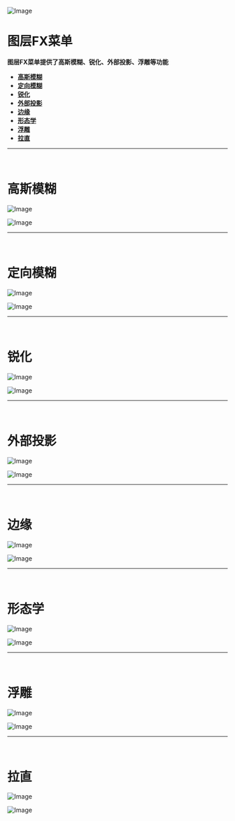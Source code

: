 ![Image](Images/AllMenus_EffectMenu.png)
# **图层FX菜单**
**图层FX菜单提供了高斯模糊、锐化、外部投影、浮雕等功能**
- [**高斯模糊**](#高斯模糊)
- [**定向模糊**](#定向模糊)
- [**锐化**](#锐化)
- [**外部投影**](#外部投影)
- [**边缘**](#边缘)
- [**形态学**](#形态学)
- [**浮雕**](#浮雕)
- [**拉直**](#拉直)


---
<br/>

# **高斯模糊**
![Image](Images/AllMenus_EffectMenu_GaussianBlur.jpg)

![Image](Images/AllMenus_EffectMenu_GaussianBlur_Second.jpg)



---
<br/>

# **定向模糊**
![Image](Images/AllMenus_EffectMenu_DirectionalBlur.jpg)

![Image](Images/AllMenus_EffectMenu_DirectionalBlur_Second.jpg)



---
<br/>

# **锐化**
![Image](Images/AllMenus_EffectMenu_Sharpen.jpg)

![Image](Images/AllMenus_EffectMenu_Sharpen_Second.jpg)



---
<br/>

# **外部投影**
![Image](Images/AllMenus_EffectMenu_OuterShadow.jpg)

![Image](Images/AllMenus_EffectMenu_OuterShadow_Second.jpg)



---
<br/>

# **边缘**
![Image](Images/AllMenus_EffectMenu_Edge.jpg)

![Image](Images/AllMenus_EffectMenu_Edge_Second.jpg)


---
<br/>

# **形态学**
![Image](Images/AllMenus_EffectMenu_Morphology.jpg)

![Image](Images/AllMenus_EffectMenu_Morphology_Second.jpg)




---
<br/>

# **浮雕**
![Image](Images/AllMenus_EffectMenu_Emboss.jpg)

![Image](Images/AllMenus_EffectMenu_Emboss_Second.jpg)




---
<br/>

# **拉直**
![Image](Images/AllMenus_EffectMenu_Straighten.jpg)

![Image](Images/AllMenus_EffectMenu_Straighten_Second.jpg)